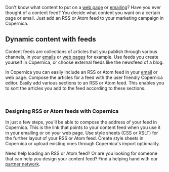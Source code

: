 Don't know what content to put on a [web
page](https://www.copernica.com/en/features/web-pages "Web pages") or
[emailing](https://www.copernica.com/en/features/emailings "Emailings")?
Have you ever thought of a content feed? You decide what content you
want on a certain page or email. Just add an RSS or Atom feed to your
marketing campaign in Copernica.

Dynamic content with feeds
--------------------------

Content feeds are collections of articles that you publish through
various channels, in your
[emails](http://www.copernica.com/en/features/emailings "Emailings") or
[web pages](http://www.copernica.com/en/features/web-pages "Web pages")
for example. Use feeds you create yourself in Copernica, or choose
external feeds like the newsfeed of a blog.

In Copernica you can easily include an RSS or Atom feed in your
[email](http://www.copernica.com/en/features/emailings "Emailings") or
web page. Compose the articles for a feed with the user friendly
Copernica editor. Easily add various sections to an RSS or Atom feed.
This enables you to sort the articles you add to the feed according to
these sections.

 

### Designing RSS or Atom feeds with Copernica

In just a few steps, you'll be able to compose the address of your feed
in Copernica. This is the link that points to your content feed when you
use it in your emailing or on your web page. Use style sheets (CSS or
XSLT) for the further layout of your RSS or Atom feed. Create style
sheets in Copernica or upload existing ones through Copernica's import
optionality.

Need help loading an RSS or Atom feed? Or are you looking for someone
that can help you design your content feed? Find a helping hand with our
[partner
network](http://www.copernica.com/en/support/find-a-partner "Find a partner").

